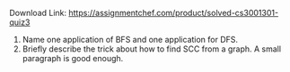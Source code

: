 Download Link: https://assignmentchef.com/product/solved-cs3001301-quiz3
<br>



<ol>

 <li>Name one application of BFS and one application for DFS.</li>

 <li>Briefly describe the trick about how to find SCC from a graph. A small paragraph is good enough.</li>

</ol>